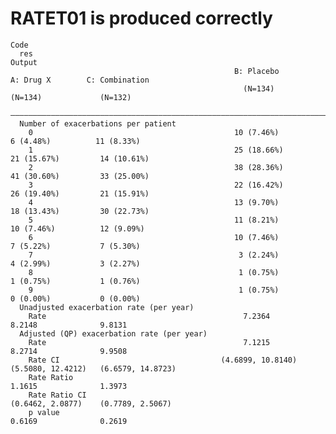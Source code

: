 # RATET01 is produced correctly

    Code
      res
    Output
                                                      B: Placebo           A: Drug X        C: Combination  
                                                        (N=134)             (N=134)             (N=132)     
      ——————————————————————————————————————————————————————————————————————————————————————————————————————
      Number of exacerbations per patient                                                                   
        0                                             10 (7.46%)           6 (4.48%)          11 (8.33%)    
        1                                             25 (18.66%)         21 (15.67%)         14 (10.61%)   
        2                                             38 (28.36%)         41 (30.60%)         33 (25.00%)   
        3                                             22 (16.42%)         26 (19.40%)         21 (15.91%)   
        4                                             13 (9.70%)          18 (13.43%)         30 (22.73%)   
        5                                             11 (8.21%)          10 (7.46%)          12 (9.09%)    
        6                                             10 (7.46%)           7 (5.22%)           7 (5.30%)    
        7                                              3 (2.24%)           4 (2.99%)           3 (2.27%)    
        8                                              1 (0.75%)           1 (0.75%)           1 (0.76%)    
        9                                              1 (0.75%)           0 (0.00%)           0 (0.00%)    
      Unadjusted exacerbation rate (per year)                                                               
        Rate                                            7.2364              8.2148              9.8131      
      Adjusted (QP) exacerbation rate (per year)                                                            
        Rate                                            7.1215              8.2714              9.9508      
        Rate CI                                    (4.6899, 10.8140)   (5.5080, 12.4212)   (6.6579, 14.8723)
        Rate Ratio                                                          1.1615              1.3973      
        Rate Ratio CI                                                  (0.6462, 2.0877)    (0.7789, 2.5067) 
        p value                                                             0.6169              0.2619      

